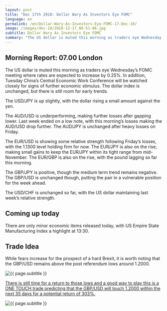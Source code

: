 ```yaml
---
layout: post
title: "Dec 17th 2018: Dollar Wary As Investors Eye FOMC"
language: en
permalink: /en/Dollar-Wary-As-Investors-Eye-FOMC-17-Dec-18/
image: /images/dec-18/2018-12-17_06-51-06.jpg
subtitle: Dollar Wary As Investors Eye FOMC
summary: "The US dollar is muted this morning as traders eye Wednesday’s FOMC meeting where rates are expected to increase by 0.25%. In addition, Tuesday China’s Central Economic Work Conference will be watched closely for signs of further economic stimulus"
---
```

## Morning Report: 07.00 London

The US dollar is muted this morning as traders eye Wednesday’s FOMC meeting where rates are expected to increase by 0.25%. In addition, Tuesday China’s Central Economic Work Conference will be watched closely for signs of further economic stimulus. The dollar index is unchanged, but there is still room for early trends. 

The USD/JPY is up slightly, with the dollar rising a small amount against the yen. 

The AUD/USD is underperforming, making further losses after gapping lower. Last week ended on a low note, with this morning’s losses making the AUD/USD drop further. The AUD/JPY is unchanged after heavy losses on Friday. 

The EUR/USD is showing some relative strength following Friday’s losses, with the 1.1300 level holding firm for now. The EUR/JPY is also on the rise, making small gains to keep the EUR/JPY within its tight range from mid-November. The EUR/GBP is also on the rise, with the pound lagging so far this morning. 

The GBP/JPY is positive, though the medium term trend remains negative. The GBP/USD is unchanged though, putting the pair in a vulnerable position for the week ahead. 

The USD/CHF is unchanged so far, with the US dollar maintaining last week’s relative strength. 

## Coming up today

There are only minor economic items released today, with US Empire State Manufacturing Index a highlight at 13:30. 

## Trade Idea

While fears increase for the prospect of a hard Brexit, it is worth noting that the GBP/USD remains above the post referendum lows around 1.2000.

<img class="post-image" src="{{ site.url }}/images/dec-18/2018-12-17_06-51-06.jpg" alt="{{ page.subtitle }}" title="{{ page.subtitle }}">

<a href="%LINK%%?currency=GBP&market=forex&underlying=frxGBPUSD&formname=touchnotouch&duration_amount=35&duration_units=d&amount=10&amount_type=stake&expiry_type=duration&barrier=1.2000" target="_blank" rel="noopener noreferrer nofollow">There is still time for a return to those lows and a good way to play this is a ONE TOUCH trade predicting that the GBP/USD will touch 1.2000 within the next 35 days for a potential return of 303%.</a>

<img class="post-image" src="{{ site.url }}/images/dec-18/2018-12-17_06-58-54.jpg" alt="{{ page.subtitle }}" title="{{ page.subtitle }}">